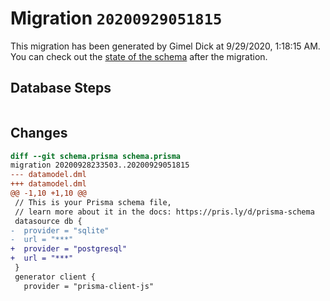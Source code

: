 # Migration `20200929051815`

This migration has been generated by Gimel Dick at 9/29/2020, 1:18:15 AM.
You can check out the [state of the schema](./schema.prisma) after the migration.

## Database Steps

```sql

```

## Changes

```diff
diff --git schema.prisma schema.prisma
migration 20200928233503..20200929051815
--- datamodel.dml
+++ datamodel.dml
@@ -1,10 +1,10 @@
 // This is your Prisma schema file,
 // learn more about it in the docs: https://pris.ly/d/prisma-schema
 datasource db {
-  provider = "sqlite"
-  url = "***"
+  provider = "postgresql"
+  url = "***"
 }
 generator client {
   provider = "prisma-client-js"
```



